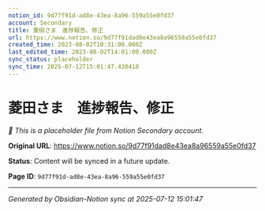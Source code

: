 ```yaml
---
notion_id: 9d77f91d-ad8e-43ea-8a96-559a55e0fd37
account: Secondary
title: 菱田さま　進捗報告、修正
url: https://www.notion.so/9d77f91dad8e43ea8a96559a55e0fd37
created_time: 2023-08-02T10:31:00.000Z
last_edited_time: 2023-08-02T14:01:00.000Z
sync_status: placeholder
sync_time: 2025-07-12T15:01:47.430418
---
```


# 菱田さま　進捗報告、修正

*🔄 This is a placeholder file from Notion Secondary account.*

**Original URL**: https://www.notion.so/9d77f91dad8e43ea8a96559a55e0fd37

**Status**: Content will be synced in a future update.

**Page ID**: `9d77f91d-ad8e-43ea-8a96-559a55e0fd37`

---

*Generated by Obsidian-Notion sync at 2025-07-12 15:01:47*
